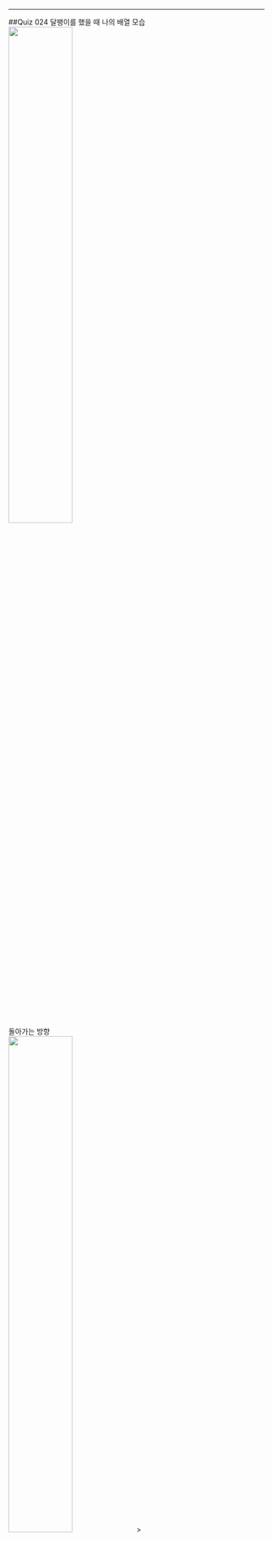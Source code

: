 

---  
##Quiz 024
달팽이를 했을 때 나의 배열 모습  
<img src = https://github.com/Mpicea/CSharpTest/assets/100979640/ea8a0107-7c8a-4a76-bba2-d2a12a958110 width = "50%" height = "50%">

  
돌아가는 방향  
<img src = https://github.com/Mpicea/CSharpTest/assets/100979640/4c8fa011-b64d-4f5b-84b2-2bca7f684a65 width = "50%" height = "50%">>

